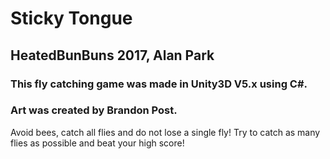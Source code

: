 # Sticky Tongue
## HeatedBunBuns 2017, Alan Park
### This fly catching game was made in Unity3D V5.x using C#.
### Art was created by Brandon Post.

Avoid bees, catch all flies and do not lose a single fly!
Try to catch as many flies as possible and beat your high score!
